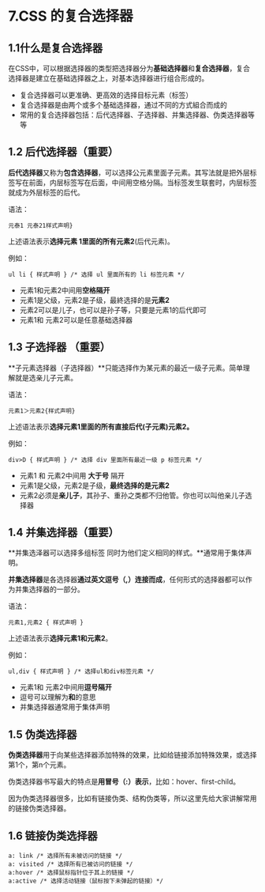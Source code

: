 # 7.CSS 的复合选择器

## 1.1什么是复合选择器

在CSS中，可以根据选择器的类型把选择器分为**基础选择器**和**复合选择器**，复合选择器是建立在基础选择器之上，对基本选择器进行组合形成的。

* 复合选择器可以更准确、更高效的选择目标元素（标签）
* 复合选择器是由两个或多个基础选择器，通过不同的方式組合而成的
* 常用的复合选择器包括：后代选择器、子选择器、并集选择器、伪类选择器等等

## 1.2 后代选择器（重要）

**后代选择器**又称为**包含选择器**，可以选择公元素里面子元素。其写法就是把外层标签写在前面，内层标签写在后面，中间用空格分隔。当标签发生联套时，内层标签就成为外层标签的后代。

语法：

    元泰1 元泰21样式声明}

上述语法表示**选择元素 1里面的所有元素2**(后代元素)。

例如：

    ul li { 样式声明 } /* 选择 ul 里面所有的 li 标签元素 */

* 元素1和元素2中间用**空格隔开**
* 元素1是父级，元素2是子级，最終选择的是**元素2**
* 元素2可以是儿子，也可以是孙子等，只要是元素1的后代即可
* 元素1和 元素2可以是任意基础选择器

## 1.3 子选择器 （重要）

**子元素选择器（子选择器）**只能选择作为某元素的最近一级子元素。简单理解就是选亲儿子元素。

语法：

    元素1＞元素2{样式声明}

上述语法表示**选择元素1里面的所有直接后代(子元素)元素2。**

例如：

    div>D { 样式声明 } /* 选择 div 里面所有最近一级 p 标签元素 */

* 元素1 和 元素2中间用 **大于号** 隔开
* 元素1是父级，元素2是子级，**最终选择的是元素2**
* 元素2必须是**亲儿子**，其孙子、重孙之类都不归他管。你也可以叫他亲儿子选择器

## 1.4 并集选择器（重要）

**并集选泽器可以选择多组标签 同时为他们定义相同的样式。**通常用于集体声明。

**并集选择器**是各选择器**通过英文逗号（,）连接而成**，任何形式的选择器都可以作为并集选择器的一部分。

语法：

    元素1,元素2 { 样式声明 } 

上述语法表示**选择元素1和元素2**。

例如：

    ul,div { 样式声明 } /* 选择ul和div标签元素 */

* 元素1和 元素2中间用**逗号隔开**
* 逗号可以理解为**和**的意思
* 并集选择器通常用于集体声明

## 1.5 伪类选择器

**伪类选择器**用于向某些选择器添加特殊的效果，比如给链接添加特殊效果，或选择第1个，第n个元素。

伪类选择器书写最大的特点是**用冒号（:）表示**，比如：hover、first-child。

因为伪类选择器很多，比如有链接伪类、结构伪类等，所以这里先给大家讲解常用的链接伪类选择器。

## 1.6 链接伪类选择器

    a: link /* 选择所有未被访问的链接 */
    a: visited /* 选择所有已被访问的链接 */
    a:hover /* 选择鼠标指针位于其上的链接 */
    a:active /* 选择活动链接（鼠标按下未弹起的链接）*/
